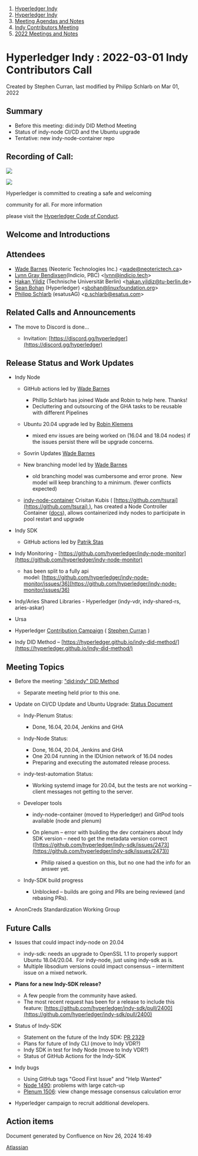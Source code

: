 1. [Hyperledger Indy](index.html)
2. [Hyperledger Indy](Hyperledger-Indy_19464194.html)
3. [Meeting Agendas and Notes](Meeting-Agendas-and-Notes_19464715.html)
4. [Indy Contributors Meeting](Indy-Contributors-Meeting_19464913.html)
5. [2022 Meetings and Notes](2022-Meetings-and-Notes_19465927.html)

# Hyperledger Indy : 2022-03-01 Indy Contributors Call

Created by Stephen Curran, last modified by Philipp Schlarb on Mar 01, 2022

## Summary

- Before this meeting: did:indy DID Method Meeting
- Status of indy-node CI/CD and the Ubuntu upgrade
- Tentative: new indy-node-container repo

## Recording of Call:

![](https://wiki.hyperledger.org/download/attachments/29034696/Antitrustnotice.png?version=1&modificationDate=1581695654000&api=v2)

![](https://wiki.hyperledger.org/download/attachments/2392771/welcome.png?version=2&modificationDate=1572450107000&api=v2)

Hyperledger is committed to creating a safe and welcoming

community for all. For more information

please visit the [Hyperledger Code of Conduct](https://lf-hyperledger.atlassian.net/wiki/spaces/HYP/pages/19595281/Hyperledger+Code+of+Conduct).

## Welcome and Introductions

## Attendees

- [Wade Barnes](https://lf-hyperledger.atlassian.net/wiki/people/70121:166ee094-a2f2-44b4-adee-5c3da3741ff8?ref=confluence) (Neoteric Technologies Inc.) &lt;[wade@neoterictech.ca](mailto:wade@neoterictech.ca)&gt;
- [Lynn Gray Bendixsen](https://lf-hyperledger.atlassian.net/wiki/people/618ec0fbe1b3e0006978ab61?ref=confluence)(Indicio, PBC) &lt;lynn@indicio.tech&gt;
- [Hakan Yildiz](https://lf-hyperledger.atlassian.net/wiki/people/5eccf9bc7d0c250c2356b63d?ref=confluence) (Technische Universität Berlin) &lt;hakan.yildiz@tu-berlin.de&gt;
- [Sean Bohan](https://lf-hyperledger.atlassian.net/wiki/people/634eef0301c2ff842c15f9e7?ref=confluence) (Hyperledger) &lt;sbohan@linuxfoundation.org&gt;
- [Philipp Schlarb](https://lf-hyperledger.atlassian.net/wiki/people/712020:746f867b-3462-4658-8241-e74712f0cf6a?ref=confluence) (esatusAG) &lt;p.schlarb@esatus.com&gt;

## Related Calls and Announcements

- The move to Discord is done...
  
  - Invitation: [https://discord.gg/hyperledger](https://discord.gg/hyperledger)

## Release Status and Work Updates

- Indy Node
  
  - GitHub actions led by [Wade Barnes](https://lf-hyperledger.atlassian.net/wiki/people/70121:166ee094-a2f2-44b4-adee-5c3da3741ff8?ref=confluence)
    
    - Phillip Schlarb has joined Wade and Robin to help here. Thanks!
    - Decluttering and outsourcing of the GHA tasks to be reusable with different Pipelines
  - Ubuntu 20.04 upgrade led by [Robin Klemens](https://lf-hyperledger.atlassian.net/wiki/people/5b068694a595df5d0a165a66?ref=confluence) 
    
    - mixed env issues are being worked on (16.04 and 18.04 nodes) if the issues persist there will be upgrade concerns.
  - Sovrin Updates [Wade Barnes](https://lf-hyperledger.atlassian.net/wiki/people/70121:166ee094-a2f2-44b4-adee-5c3da3741ff8?ref=confluence)
  - New branching model led by [Wade Barnes](https://lf-hyperledger.atlassian.net/wiki/people/70121:166ee094-a2f2-44b4-adee-5c3da3741ff8?ref=confluence)
    
    - old branching model was cumbersome and error prone.  New model will keep branching to a minimum. (fewer conflicts expected)
  - [indy-node-container](https://github.com/IDunion/indy-node-container/tree/main/controller) Crisitan Kubis ( [https://github.com/tsurai](https://github.com/tsurai) ), has created a Node Controller Container ([docs](https://github.com/IDunion/indy-node-container/tree/main/controller)), allows containerized indy nodes to participate in pool restart and upgrade
- Indy SDK
  
  - GitHub actions led by [Patrik Stas](https://lf-hyperledger.atlassian.net/wiki/people/557058:fb121afb-e6f9-4acf-beb7-91d5f2d988b7?ref=confluence)
- Indy Monitoring - [https://github.com/hyperledger/indy-node-monitor](https://github.com/hyperledger/indy-node-monitor)
  
  - has been split to a fully api model: [https://github.com/hyperledger/indy-node-monitor/issues/36](https://github.com/hyperledger/indy-node-monitor/issues/36)
- Indy/Aries Shared Libraries - Hyperledger (indy-vdr, indy-shared-rs, aries-askar)
- Ursa
- Hyperledger [Contribution Campaign](https://lf-hyperledger.atlassian.net/wiki/spaces/DR/pages/17170443/Contribution+Campaigns) ( [Stephen Curran](https://lf-hyperledger.atlassian.net/wiki/people/557058:d676f135-ecd6-465b-b7eb-f87976bf4569?ref=confluence) )
- Indy DID Method – [https://hyperledger.github.io/indy-did-method/](https://hyperledger.github.io/indy-did-method/)

## Meeting Topics

- Before the meeting: ["did:indy" DID Method](https://hyperledger.github.io/indy-did-method/)
  
  - Separate meeting held prior to this one.
- Update on CI/CD Update and Ubuntu Upgrade: [Status Document](https://docs.google.com/document/d/1oBZSm-Ot8cu0Qcod3nhAzI3veEHIy4kJLBVnpO_nbiM/edit?usp=sharing)
  
  - Indy-Plenum Status: 
    
    - Done, 16.04, 20.04, Jenkins and GHA
  - Indy-Node Status:
    
    - Done, 16.04, 20.04, Jenkins and GHA
    - One 20.04 running in the IDUnion network of 16.04 nodes
    - Preparing and executing the automated release process.
  - indy-test-automation Status:
    
    - Working systemd image for 20.04, but the tests are not working – client messages not getting to the server.
  - Developer tools
    
    - indy-node-container (moved to Hyperledger) and GitPod tools available (node and plenum)
    - On plenum – error with building the dev containers about Indy SDK version – need to get the metadata version correct ([https://github.com/hyperledger/indy-sdk/issues/2473](https://github.com/hyperledger/indy-sdk/issues/2473))
      
      - Philip raised a question on this, but no one had the info for an answer yet.
  - Indy-SDK build progress
    
    - Unblocked – builds are going and PRs are being reviewed (and rebasing PRs).
- AnonCreds Standardization Working Group

## Future Calls

- Issues that could impact indy-node on 20.04
  
  - indy-sdk: needs an upgrade to OpenSSL 1.1 to properly support Ubuntu 18.04/20.04.  For indy-node, just using indy-sdk as is.
  - Multiple libsodium versions could impact consensus – intermittent issue on a mixed network.
- **Plans for a new Indy-SDK release?**
  
  - A few people from the community have asked.
  - The most recent request has been for a release to include this feature; [https://github.com/hyperledger/indy-sdk/pull/2400](https://github.com/hyperledger/indy-sdk/pull/2400)

<!--THE END-->

- Status of Indy-SDK
  
  - Statement on the future of the Indy SDK: [PR 2329](https://github.com/hyperledger/indy-sdk/pull/2329)
  - Plans for future of Indy CLI (move to Indy VDR?)
  - Indy SDK in test for Indy Node (move to Indy VDR?)
  - Status of GitHub Actions for the Indy-SDK
- Indy bugs
  
  - Using GitHub tags "Good First Issue" and "Help Wanted"
  - [Node 1490](https://github.com/hyperledger/indy-plenum/issues/1490): problems with large catch-up
  - [Plenum 1506](https://github.com/hyperledger/indy-plenum/issues/1506): view change message consensus calculation error
- Hyperledger campaign to recruit additional developers.

## Action items

Document generated by Confluence on Nov 26, 2024 16:49

[Atlassian](http://www.atlassian.com/)
